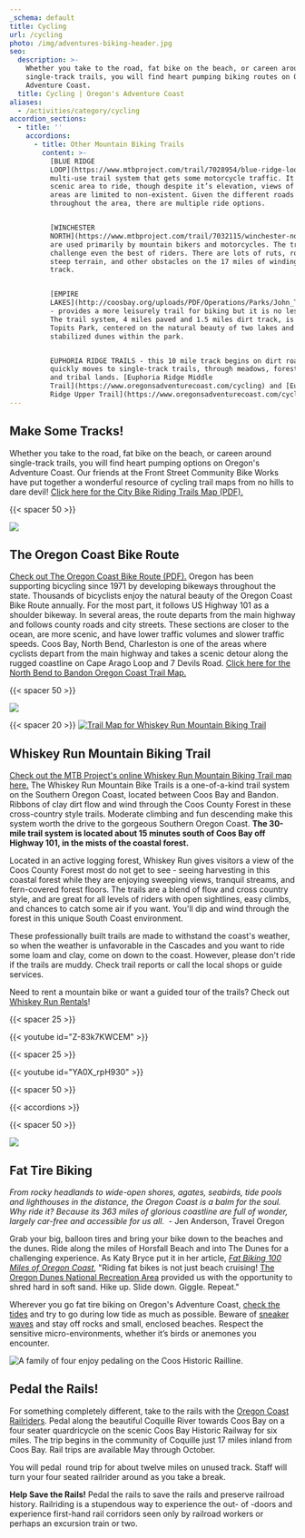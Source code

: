 ```yaml
---
_schema: default
title: Cycling
url: /cycling
photo: /img/adventures-biking-header.jpg
seo:
  description: >-
    Whether you take to the road, fat bike on the beach, or careen around
    single-track trails, you will find heart pumping biking routes on Oregon’s
    Adventure Coast. 
  title: Cycling | Oregon's Adventure Coast
aliases:
  - /activities/category/cycling
accordion_sections:
  - title: ''
    accordions:
      - title: Other Mountain Biking Trails
        content: >-
          [BLUE RIDGE
          LOOP](https://www.mtbproject.com/trail/7028954/blue-ridge-loop) - is a
          multi-use trail system that gets some motorcycle traffic. It is a
          scenic area to ride, though despite it’s elevation, views of lower
          areas are limited to non-existent. Given the different roads
          throughout the area, there are multiple ride options.


          [WINCHESTER
          NORTH](https://www.mtbproject.com/trail/7032115/winchester-north) -
          are used primarily by mountain bikers and motorcycles. The trails
          challenge even the best of riders. There are lots of ruts, roots,
          steep terrain, and other obstacles on the 17 miles of winding single
          track.


          [EMPIRE
          LAKES](http://coosbay.org/uploads/PDF/Operations/Parks/John_Topits_Park/JOHN_TOPITS_PARK_TRAIL_MAP.pdf)
          - provides a more leisurely trail for biking but it is no less scenic.
          The trail system, 4 miles paved and 1.5 miles dirt track, is in John
          Topits Park, centered on the natural beauty of two lakes and
          stabilized dunes within the park.


          EUPHORIA RIDGE TRAILS - this 10 mile track begins on dirt road and
          quickly moves to single-track trails, through meadows, forest land,
          and tribal lands. [Euphoria Ridge Middle
          Trail](https://www.oregonsadventurecoast.com/cycling) and [Euphoria
          Ridge Upper Trail](https://www.oregonsadventurecoast.com/cycling)
---
```

## Make Some Tracks!

Whether you take to the road, fat bike on the beach, or careen around single-track trails, you will find heart pumping options on Oregon's Adventure Coast. Our friends at the Front Street Community Bike Works have put together a wonderful resource of cycling trail maps from no hills to dare devil! [Click here for the City Bike Riding Trails Map (PDF).](/img/FSCBW-BIKE-TRAIL-MAPS.pdf)

{{< spacer 50 >}}

![](/img/road-cycling-695x322.jpg)

## The Oregon Coast Bike Route

[Check out The Oregon Coast Bike Route (PDF).](https://www.oregon.gov/ODOT/Programs/TDD%20Documents/oregon-coast-bike-route-map.pdf)&nbsp;Oregon has been supporting bicycling since 1971 by developing bikeways throughout the state. Thousands of bicyclists enjoy the natural beauty of the Oregon Coast Bike Route annually. For the most part, it follows US Highway 101 as a shoulder bikeway. In several areas, the route departs from the main highway and follows county roads and city streets. These sections are closer to the ocean, are more scenic, and have lower traffic volumes and slower traffic speeds. Coos Bay, North Bend, Charleston is one of the areas where cyclists depart from the main highway and takes a scenic detour along the rugged coastline on Cape Arago Loop and 7 Devils Road.&nbsp;[Click here for the North Bend to Bandon Oregon Coast Trail Map.](https://stateparks.oregon.gov/ckFiles/files/OCT-Map-7.pdf)

{{< spacer 50 >}}

![](/img/mountain-biking-whiskey-run-turn-blog-695x322.jpg)

{{< spacer 20 >}} [![Trail Map for Whiskey Run Mountain Biking Trail](/img/whiskeyrun-map-button-695x125.jpg)](/img/whiskey-run-pocket-map-06-22-final.pdf)

## Whiskey Run Mountain Biking Trail

[Check out the MTB Project's online Whiskey Run Mountain Biking Trail map here.](https://www.mtbproject.com/directory/8019222/whiskey-run-trails) The Whiskey Run Mountain Bike Trails is a one-of-a-kind trail system on the Southern Oregon Coast, located between Coos Bay and Bandon. Ribbons of clay dirt flow and wind through the Coos County Forest in these cross-country style trails. Moderate climbing and fun descending make this system worth the drive to the gorgeous Southern Oregon Coast. **The 30-mile trail system** **is located about 15 minutes south of Coos Bay off Highway 101, in the mists of the coastal forest.**

Located in an active logging forest, Whiskey Run gives visitors a view of the Coos County Forest most do not get to see - seeing harvesting in this coastal forest while they are enjoying sweeping views, tranquil streams, and fern-covered forest floors. The trails are a blend of flow and cross country style, and are great for all levels of riders with open sightlines, easy climbs, and chances to catch some air if you want. You'll dip and wind through the forest in this unique South Coast environment.

These professionally built trails are made to withstand the coast's weather, so when the weather is unfavorable in the Cascades and you want to ride some loam and clay, come on down to the coast. However, please don't ride if the trails are muddy. Check trail reports or call the local shops or guide services.

Need to rent a mountain bike or want a guided tour of the trails? Check out [Whiskey Run Rentals](https://www.whiskeyrunrentals.com/)!

{{< spacer 25 >}}

{{< youtube id="Z-83k7KWCEM" >}}

{{< spacer 25 >}}

{{< youtube id="YA0X_rpH930" >}}

{{< spacer 50 >}}

{{< accordions >}}

{{< spacer 50 >}}

![](/img/fat-tire-biking-695x322.jpg)

## Fat Tire Biking

*From rocky headlands to wide-open shores, agates, seabirds, tide pools and lighthouses in the distance, the Oregon Coast is a balm for the soul. Why ride it? Because its 363 miles of glorious coastline are full of wonder, largely car-free and accessible for us all.*&nbsp; - Jen Anderson, Travel Oregon

Grab your big, balloon tires and bring your bike down to the beaches and the dunes. Ride along the miles of Horsfall Beach and into The Dunes for a challenging experience. As Katy Bryce put it in her article, [*Fat Biking 100 Miles of Oregon Coast*](https://traveloregon.com/things-to-do/outdoor-recreation/bicycling/fat-biking/fat-biking-100-miles-of-oregon-coast), "Riding fat bikes is not just beach cruising! [The Oregon Dunes National Recreation Area](https://www.stateparks.com/oregon_dunes.html) provided us with the opportunity to shred hard in soft sand. Hike up. Slide down. Giggle. Repeat."

Wherever you go fat tire biking on Oregon's Adventure Coast, [check the tides](https://www.usharbors.com/harbor/oregon/coos-bay-or/tides/) and try to go during low tide as much as possible. Beware of [sneaker waves](https://www.oregon.gov/oprd/PARKS/Pages/beach_safety.aspx) and stay off rocks and small, enclosed beaches. Respect the sensitive micro-environments, whether it’s birds or anemones you encounter.

![A family of four enjoy pedaling on the Coos Historic Railline.](/img/railriders-695x322.jpeg "Enjoy a scenic pedal on the Coos Historic Railline.")

## Pedal the Rails!

For something completely different, take to the rails with the <a target="_blank" rel="noopener" href="https://ocrailriders.com/">Oregon Coast Railriders</a>. Pedal along the beautiful Coquille River towards Coos Bay on a four seater quardricycle on the scenic Coos Bay Historic Railway for six miles. The trip begins in the community of Coquille just 17 miles inland from Coos Bay. Rail trips are available May through October.

You will pedal &nbsp;round trip for about twelve miles on unused track. Staff will turn your four seated railrider around as you take a break.

**Help Save the Rails!**&nbsp;Pedal the rails to save the rails and preserve railroad history. Railriding is a stupendous way to experience the out- of -doors and experience first-hand rail corridors seen only by railroad workers or perhaps an excursion train or two.